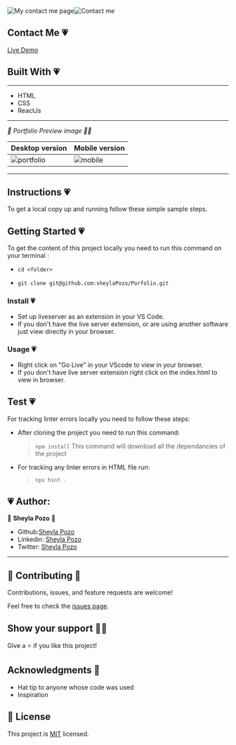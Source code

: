 ![My contact me page](https://img.shields.io/badge/My-ContactMe-pink)![Contact me](https://img.shields.io/github/followers/sheylaPozo?style=social)

## Contact Me 💗

[Live Demo](https://meineportfolio.netlify.app/)

## Built With  💗

---

- HTML
- CSS
- ReactJs

---

*💓 Portfolio Preview image 🥰🌱*

Desktop version | Mobile version
-------------------- | ----------------------
![portfolio](https://user-images.githubusercontent.com/54015740/165890321-2e7ccae6-85c3-4b94-8816-f54d5f755762.png)|![mobile](https://user-images.githubusercontent.com/54015740/165890313-ee7ef637-08ca-4f5f-aaa2-8a414d49f7c9.png)

---
## Instructions 💗

To get a local copy up and running follow these simple sample steps.

## Getting Started 💗

To get the content of this project locally you need to run this command on your terminal :

 - ` cd <folder> `

- ` git clone git@github.com:sheylaPozo/Porfolio.git `

### Install 💗

- Set up liveserver as an extension in your VS Code.
- If you don't have the live server extension, or are using another software just view directly in your browser.

### Usage 💗

- Right click on "Go Live" in your VScode to view in your browser.
- If you don't have live server extension right click on the index.html to view in browser.

## Test 💗

For tracking linter errors locally you need to follow these steps:

- After cloning the project you need to run this command:

  > `npm install`
  > This command will download all the dependancies of the project

- For tracking any linter errors in HTML file run:

  > `npx hint .`

## 💗 Author:

👤 **Sheyla Pozo** 💖


- Github:[Sheyla Pozo](https://github.com/sheylaPozo)
- Linkedin: [Sheyla Pozo](https://www.linkedin.com/in/sheypozo/)
- Twitter: [Sheyla Pozo](https://twitter.com/sheyPozo)

---

## 🤝 Contributing 🥰

Contributions, issues, and feature requests are welcome!


Feel free to check the [issues page](https://github.com/sheylaPozo/newPorfolio/issues).


## Show your support 💪😄

Give a ⭐️ if you like this project!

## Acknowledgments 🌱

- Hat tip to anyone whose code was used
- Inspiration

## 📝 License

This project is [MIT](./MIT.md) licensed.

